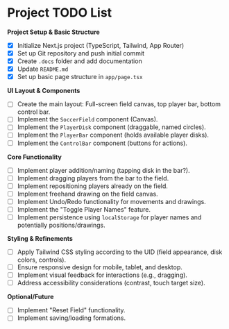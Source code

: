 # Project TODO List

**Project Setup & Basic Structure**
- [x] Initialize Next.js project (TypeScript, Tailwind, App Router)
- [x] Set up Git repository and push initial commit
- [x] Create `.docs` folder and add documentation
- [x] Update `README.md`
- [x] Set up basic page structure in `app/page.tsx`

**UI Layout & Components**
- [ ] Create the main layout: Full-screen field canvas, top player bar, bottom control bar.
- [ ] Implement the `SoccerField` component (Canvas).
- [ ] Implement the `PlayerDisk` component (draggable, named circles).
- [ ] Implement the `PlayerBar` component (holds available player disks).
- [ ] Implement the `ControlBar` component (buttons for actions).

**Core Functionality**
- [ ] Implement player addition/naming (tapping disk in the bar?).
- [ ] Implement dragging players from the bar to the field.
- [ ] Implement repositioning players already on the field.
- [ ] Implement freehand drawing on the field canvas.
- [ ] Implement Undo/Redo functionality for movements and drawings.
- [ ] Implement the "Toggle Player Names" feature.
- [ ] Implement persistence using `localStorage` for player names and potentially positions/drawings.

**Styling & Refinements**
- [ ] Apply Tailwind CSS styling according to the UID (field appearance, disk colors, controls).
- [ ] Ensure responsive design for mobile, tablet, and desktop.
- [ ] Implement visual feedback for interactions (e.g., dragging).
- [ ] Address accessibility considerations (contrast, touch target size).

**Optional/Future**
- [ ] Implement "Reset Field" functionality.
- [ ] Implement saving/loading formations. 
